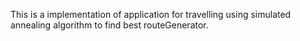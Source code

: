 This is a implementation of application for travelling using simulated annealing algorithm to find best routeGenerator.
